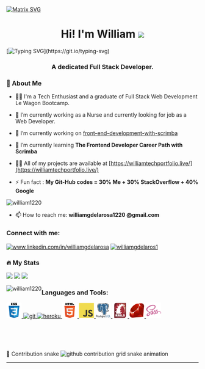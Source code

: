  [![Matrix SVG](https://raw.githubusercontent.com/rodrigograca31/rodrigograca31/master/matrix.svg)](https://www.youtube.com/watch?v=SDkAGkd4NLc) 

 
<h1 align="center">Hi! I'm William <img src="https://media.giphy.com/media/hvRJCLFzcasrR4ia7z/giphy.gif" width="40"></h1>  

[![Typing SVG](https://readme-typing-svg.herokuapp.com?duration=10000&center=true&vCenter=true&width=800&height=30&lines=Welcome+to+my+Github+page.)](https://git.io/typing-svg)

<h3 align="center">A dedicated Full Stack Developer.</h3>

### 👦 About Me
- 👨‍💻 I'm a Tech Enthusiast and a graduate of Full Stack Web Development Le Wagon Bootcamp.

- 🔭 I’m currently working as a Nurse and currently looking for job as a Web Developer.

- 🔭 I’m currently working on [front-end-development-with-scrimba](https://front-end-with-scrimba.netlify.app/)

- 🌱 I’m currently learning **The Frontend Developer Career Path with Scrimba**

- 👨‍💻 All of my projects are available at [https://williamtechportfolio.live/](https://williamtechportfolio.live/)

- ⚡ Fun fact : **My Git-Hub codes = 30% Me + 30% StackOverflow + 40% Google**

<p align="left"> <img src="https://komarev.com/ghpvc/?username=william1220&label=Profile%20views&color=0e75b6&style=flat" alt="william1220" /> </p>

- 📫 How to reach me: **williamgdelarosa1220 @gmail.com**

<h3 align="left">Connect with me:</h3>
<p align="left">
<a href="https://linkedin.com/in/www.linkedin.com/in/williamgdelarosa" target="blank"><img align="center" src="https://raw.githubusercontent.com/rahuldkjain/github-profile-readme-generator/master/src/images/icons/Social/linked-in-alt.svg" alt="www.linkedin.com/in/williamgdelarosa" height="30" width="40" /></a>
<a href="https://www.hackerrank.com/williamgdelaros1" target="blank"><img align="center" src="https://raw.githubusercontent.com/rahuldkjain/github-profile-readme-generator/master/src/images/icons/Social/hackerrank.svg" alt="williamgdelaros1" height="30" width="40" /></a>
</p>

### 🔥 My Stats 
<img width="400" src="https://github-readme-stats.vercel.app/api?username=william1220&count_private=true&show_icons=true&theme=react" />  <img width="425" src="https://streak-stats.demolab.com/?user=getlost01&theme=react" />
<img width="830" src="https://github-readme-activity-graph.vercel.app/graph?username=william1220&bg_color=21232a&color=a8eeff&line=61dafb&point=f0fcff&area=true&hide_border=false" />

<p><img align="left" src="https://github-readme-stats.vercel.app/api/top-langs?username=william1220&show_icons=true&locale=en&layout=compact" alt="william1220" /></p>

<h3 align="left">Languages and Tools:</h3>
<p align="left"> <a href="https://www.w3schools.com/css/" target="_blank" rel="noreferrer"> <img src="https://raw.githubusercontent.com/devicons/devicon/master/icons/css3/css3-original-wordmark.svg" alt="css3" width="40" height="40"/> </a> <a href="https://git-scm.com/" target="_blank" rel="noreferrer"> <img src="https://www.vectorlogo.zone/logos/git-scm/git-scm-icon.svg" alt="git" width="40" height="40"/> </a> <a href="https://heroku.com" target="_blank" rel="noreferrer"> <img src="https://www.vectorlogo.zone/logos/heroku/heroku-icon.svg" alt="heroku" width="40" height="40"/> </a> <a href="https://www.w3.org/html/" target="_blank" rel="noreferrer"> <img src="https://raw.githubusercontent.com/devicons/devicon/master/icons/html5/html5-original-wordmark.svg" alt="html5" width="40" height="40"/> </a> <a href="https://developer.mozilla.org/en-US/docs/Web/JavaScript" target="_blank" rel="noreferrer"> <img src="https://raw.githubusercontent.com/devicons/devicon/master/icons/javascript/javascript-original.svg" alt="javascript" width="40" height="40"/> </a> <a href="https://www.postgresql.org" target="_blank" rel="noreferrer"> <img src="https://raw.githubusercontent.com/devicons/devicon/master/icons/postgresql/postgresql-original-wordmark.svg" alt="postgresql" width="40" height="40"/> </a> <a href="https://rubyonrails.org" target="_blank" rel="noreferrer"> <img src="https://raw.githubusercontent.com/devicons/devicon/master/icons/rails/rails-original-wordmark.svg" alt="rails" width="40" height="40"/> </a> <a href="https://www.ruby-lang.org/en/" target="_blank" rel="noreferrer"> <img src="https://raw.githubusercontent.com/devicons/devicon/master/icons/ruby/ruby-original.svg" alt="ruby" width="40" height="40"/> </a> <a href="https://sass-lang.com" target="_blank" rel="noreferrer"> <img src="https://raw.githubusercontent.com/devicons/devicon/master/icons/sass/sass-original.svg" alt="sass" width="40" height="40"/> </a> </p>

<br>
<br>
<br>
<br>
🐍 Contribution snake

<picture>
  <source media="(prefers-color-scheme: dark)" srcset="https://getlost01.github.io/github-snake.github.io/github-contribution-grid-snake-dark.svg">
  <source media="(prefers-color-scheme: light)" srcset="https://getlost01.github.io/github-snake.github.io/github-contribution-grid-snake.svg">
  <img alt="github contribution grid snake animation" src="https://getlost01.github.io/github-snake.github.io/github-contribution-grid-snake.svg">
</picture>

---

